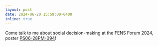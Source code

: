 ```yaml
---
layout: post
date: 2024-06-20 15:59:00-0400
inline: true
---
```


Come talk to me about social decision-making at the FENS Forum 2024, poster [PS06-28PM-094]((https://fens2024.abstractserver.com/program/#/details/presentations/592))!

